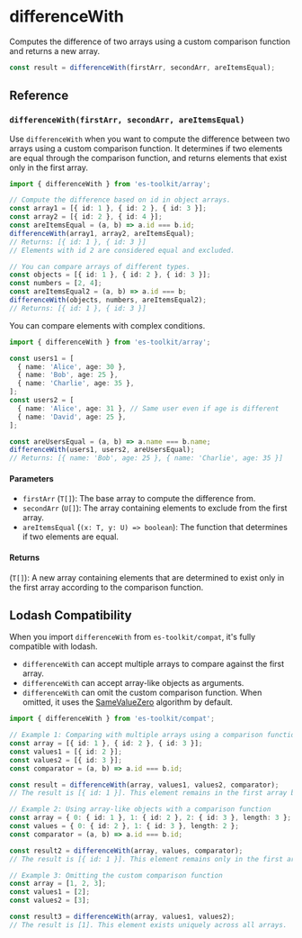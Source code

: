 # differenceWith

Computes the difference of two arrays using a custom comparison function and returns a new array.

```typescript
const result = differenceWith(firstArr, secondArr, areItemsEqual);
```

## Reference

### `differenceWith(firstArr, secondArr, areItemsEqual)`

Use `differenceWith` when you want to compute the difference between two arrays using a custom comparison function. It determines if two elements are equal through the comparison function, and returns elements that exist only in the first array.

```typescript
import { differenceWith } from 'es-toolkit/array';

// Compute the difference based on id in object arrays.
const array1 = [{ id: 1 }, { id: 2 }, { id: 3 }];
const array2 = [{ id: 2 }, { id: 4 }];
const areItemsEqual = (a, b) => a.id === b.id;
differenceWith(array1, array2, areItemsEqual);
// Returns: [{ id: 1 }, { id: 3 }]
// Elements with id 2 are considered equal and excluded.

// You can compare arrays of different types.
const objects = [{ id: 1 }, { id: 2 }, { id: 3 }];
const numbers = [2, 4];
const areItemsEqual2 = (a, b) => a.id === b;
differenceWith(objects, numbers, areItemsEqual2);
// Returns: [{ id: 1 }, { id: 3 }]
```

You can compare elements with complex conditions.

```typescript
import { differenceWith } from 'es-toolkit/array';

const users1 = [
  { name: 'Alice', age: 30 },
  { name: 'Bob', age: 25 },
  { name: 'Charlie', age: 35 },
];
const users2 = [
  { name: 'Alice', age: 31 }, // Same user even if age is different
  { name: 'David', age: 25 },
];

const areUsersEqual = (a, b) => a.name === b.name;
differenceWith(users1, users2, areUsersEqual);
// Returns: [{ name: 'Bob', age: 25 }, { name: 'Charlie', age: 35 }]
```

#### Parameters

- `firstArr` (`T[]`): The base array to compute the difference from.
- `secondArr` (`U[]`): The array containing elements to exclude from the first array.
- `areItemsEqual` (`(x: T, y: U) => boolean`): The function that determines if two elements are equal.

#### Returns

(`T[]`): A new array containing elements that are determined to exist only in the first array according to the comparison function.

## Lodash Compatibility

When you import `differenceWith` from `es-toolkit/compat`, it's fully compatible with lodash.

- `differenceWith` can accept multiple arrays to compare against the first array.
- `differenceWith` can accept array-like objects as arguments.
- `differenceWith` can omit the custom comparison function. When omitted, it uses the [SameValueZero](https://tc39.es/ecma262/multipage/abstract-operations.html#sec-samevaluezero) algorithm by default.

```typescript
import { differenceWith } from 'es-toolkit/compat';

// Example 1: Comparing with multiple arrays using a comparison function
const array = [{ id: 1 }, { id: 2 }, { id: 3 }];
const values1 = [{ id: 2 }];
const values2 = [{ id: 3 }];
const comparator = (a, b) => a.id === b.id;

const result = differenceWith(array, values1, values2, comparator);
// The result is [{ id: 1 }]. This element remains in the first array based on the comparison criteria.

// Example 2: Using array-like objects with a comparison function
const array = { 0: { id: 1 }, 1: { id: 2 }, 2: { id: 3 }, length: 3 };
const values = { 0: { id: 2 }, 1: { id: 3 }, length: 2 };
const comparator = (a, b) => a.id === b.id;

const result2 = differenceWith(array, values, comparator);
// The result is [{ id: 1 }]. This element remains only in the first array-like object based on the comparison criteria.

// Example 3: Omitting the custom comparison function
const array = [1, 2, 3];
const values1 = [2];
const values2 = [3];

const result3 = differenceWith(array, values1, values2);
// The result is [1]. This element exists uniquely across all arrays.
```
